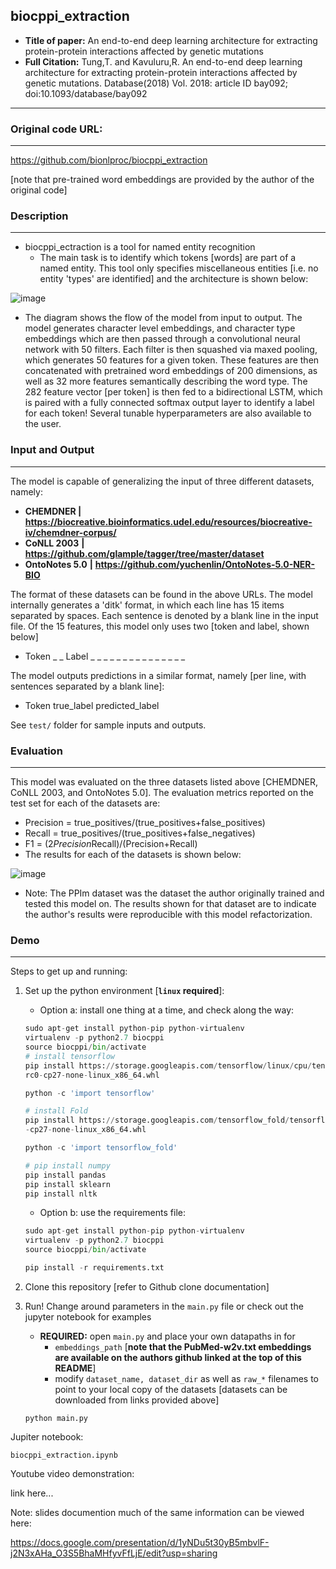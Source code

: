 ## biocppi_extraction

- **Title of paper:** An end-to-end deep learning architecture for extracting protein-protein interactions affected by genetic mutations
- **Full Citation:** Tung,T. and Kavuluru,R. An end-to-end deep learning architecture for extracting protein-protein interactions affected by genetic mutations. Database(2018) Vol. 2018: article ID bay092; doi:10.1093/database/bay092

___



### Original code URL:

___

https://github.com/bionlproc/biocppi_extraction

[note that pre-trained word embeddings are provided by the author of the original code]

### Description

___

- biocppi_ectraction is a tool for named entity recognition
  - The main task is to identify which tokens [words] are part of a named entity. This tool only specifies miscellaneous entities [i.e. no entity 'types' are identified] and the architecture is shown below:

![image](https://drive.google.com/uc?export=view&id=1WvEa1Bx3-0PO6m9l0llSsfLtIqiDyTb-)

- The diagram shows the flow of the model from input to output. The model generates character level embeddings, and character type embeddings which are then passed through a convolutional neural network with 50 filters. Each filter is then squashed via maxed pooling, which generates 50 features for a given token. These features are then concatenated with pretrained word embeddings of 200 dimensions, as well as 32 more features semantically describing the word type. The 282 feature vector [per token] is then fed to a bidirectional LSTM, which is paired with a fully connected softmax output layer to identify a label for each token! Several tunable hyperparameters are also available to the user.



### Input and Output

___

The model is capable of generalizing the input of three different datasets, namely:

- **CHEMDNER |** **https://biocreative.bioinformatics.udel.edu/resources/biocreative-iv/chemdner-corpus/**
- **CoNLL 2003** **|** **https://github.com/glample/tagger/tree/master/dataset**
- **OntoNotes 5.0** **|** **https://github.com/yuchenlin/OntoNotes-5.0-NER-BIO**

The format of these datasets can be found in the above URLs. The model internally generates a 'ditk' format, in which each line has 15 items separated by spaces. Each sentence is denoted by a blank line in the input file. Of the 15 features, this model only uses two [token and label, shown below]

- Token _ _ Label _ _ _ _ _ _ _ _ _ _ _ _ _ _ _

The model outputs predictions in a similar format, namely [per line, with sentences separated by a blank line]:

- Token true_label predicted_label

See `test/` folder for sample inputs and outputs.



### Evaluation

___

This model was evaluated on the three datasets listed above [CHEMDNER, CoNLL 2003, and OntoNotes 5.0]. The evaluation metrics reported on the test set for each of the datasets are:

- Precision = true_positives/(true_positives+false_positives)
- Recall = true_positives/(true_positives+false_negatives)
- F1 = (2*Precision*Recall)/(Precision+Recall)
- The results for each of the datasets is shown below:

![image](https://drive.google.com/uc?export=view&id=1Rj00I8YkL5mhicCXbsAzps57aj-dbOy8)

- Note: The PPIm dataset was the dataset the author originally trained and tested this model on. The results shown for that dataset are to indicate the author's results were reproducible with this model refactorization.



### Demo

___

Steps to get up and running:

1. Set up the python environment [**`linux` required**]:

   - Option a: install one thing at a time, and check along the way:

   ```python
   sudo apt-get install python-pip python-virtualenv
   virtualenv -p python2.7 biocppi
   source biocppi/bin/activate
   # install tensorflow
   pip install https://storage.googleapis.com/tensorflow/linux/cpu/tensorflow-1.0.0
   rc0-cp27-none-linux_x86_64.whl
   
   python -c 'import tensorflow'
   
   # install Fold
   pip install https://storage.googleapis.com/tensorflow_fold/tensorflow_fold-0.0.1
   -cp27-none-linux_x86_64.whl
   
   python -c 'import tensorflow_fold'
   
   # pip install numpy
   pip install pandas
   pip install sklearn
   pip install nltk
   
   ```

   - Option b: use the requirements file:

   ```python
   sudo apt-get install python-pip python-virtualenv
   virtualenv -p python2.7 biocppi
   source biocppi/bin/activate
   
   pip install -r requirements.txt
   ```

2. Clone this repository [refer to Github clone documentation]

3. Run! Change around parameters in the `main.py` file or check out the jupyter notebook for examples

   - **REQUIRED:** open `main.py` and place your own datapaths in for
     - `embeddings_path` [**note that the PubMed-w2v.txt embeddings are available on the authors github linked at the top of this README**]
     - modify `dataset_name, dataset_dir` as well as `raw_*` filenames to point to your local copy of the datasets [datasets can be downloaded from links provided above]

   ```
   python main.py
   ```



Jupiter notebook:

`biocppi_extraction.ipynb`



Youtube video demonstration:

link here...



Note: slides documention much of the same information can be viewed here:

https://docs.google.com/presentation/d/1yNDu5t30yB5mbvlF-j2N3xAHa_O3S5BhaMHfyvFfLjE/edit?usp=sharing